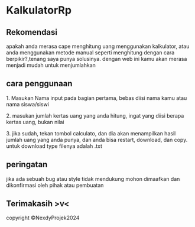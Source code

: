 # KalkulatorRp
<h2>Rekomendasi</h2>
<p>apakah anda merasa cape menghitung uang menggunakan kalkulator, atau anda menggunakan metode manual seperti menghitung dengan cara berpikir?,tenang saya punya solusinya. dengan web ini kamu akan merasa menjadi mudah untuk menjumlahkan</p>
<dr></dr>
<h2>cara penggunaan </h2>
<p>1. Masukan Nama input pada bagian pertama, bebas diisi nama kamu atau nama siswa/siswi</p>
<p>2. masukan jumlah kertas uang yang anda hitung, ingat yang diisi berapa kertas uang, bukan nilai </p>
<p>3. jika sudah, tekan tombol calculato, dan dia akan menampilkan hasil jumlah uang yang anda punya, dan anda bisa restart, download, dan copy. untuk download type filenya adalah .txt</p>
<h2>peringatan</h2>
<p>jika ada sebuah bug atau style tidak mendukung mohon dimaafkan dan dikonfirmasi oleh pihak atau pembuatan </p>
<h2>Terimakasih >v< </h2>
<p> copyright ©NexdyProjek2024 </p>
